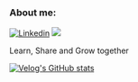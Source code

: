 ### About me:
[![Linkedin](https://img.shields.io/badge/Linkedin-000000?style=flat-square&logo=Linkedin&logoColor=white)](https://www.linkedin.com/in/hakhyeon-song-ramos)
<a href="https://velog.io/@songs4805"><img src="https://img.shields.io/badge/Blog-11B48A?style=flat-square&logo=Vimeo&logoColor=white&link=https://velog.io/@songs4805"/></a>

Learn, Share and Grow together

[![Velog's GitHub stats](https://velog-readme-stats.vercel.app/api?name=songs4805&tag=회고)](https://velog.io/@songs4805/%EB%82%9C-%EC%A7%80%EA%B8%88-%EC%9E%98-%EB%82%98%EC%95%84%EA%B0%80%EA%B3%A0-%EC%9E%88%EC%9D%84%EA%B9%8C)
